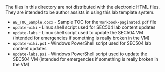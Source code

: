 The files in this directory are not distributed with the electronic HTML files.
They are intended to be author assists in using this lab template system.


+ `WB_TOC_Sample.docx` - Sample TOC for the `Workbook-paginated.pdf` file
+ `update-wiki` - Linux shell script used for SEC504 lab content updates
+ `update-labs` - Linux shell script used to update the SEC504 VM (intended for
  emergencies if something is really broken in the VM)
+ `update-wiki.ps1` - Windows PowerShell script used for SEC504 lab content
  updates
+ `update-labs.ps1` - Windows PowerShell script used to update the SEC504 VM
  (intended for emergencies if something is really broken in the VM)
